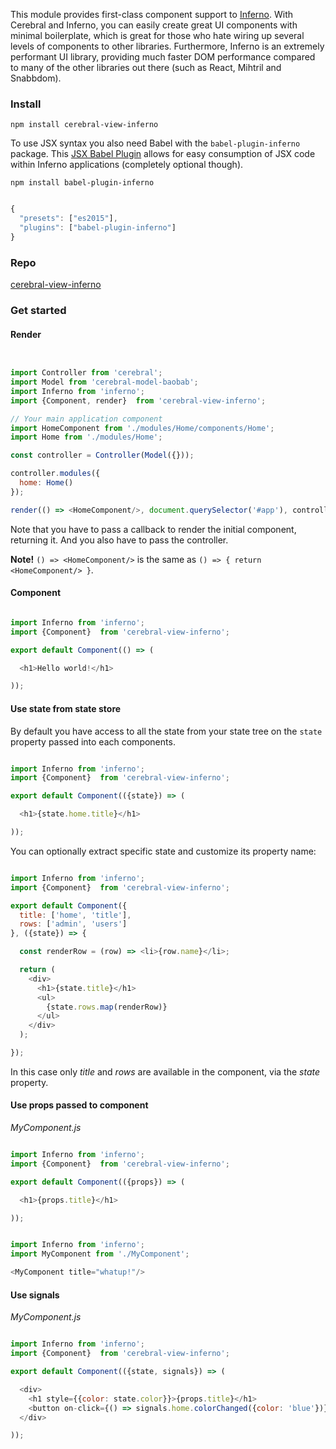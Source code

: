 This module provides first-class component support to [Inferno](https://github.com/trueadm/inferno). With Cerebral and Inferno, you can easily create great UI components with minimal boilerplate, which is great for those who hate wiring up several levels of components to other libraries. Furthermore, Inferno is an extremely performant UI library, providing much faster DOM performance compared to many of the other libraries out there (such as React, Mihtril and Snabbdom). 

### Install
`npm install cerebral-view-inferno`

To use JSX syntax you also need Babel with the `babel-plugin-inferno` package. This [JSX Babel Plugin](https://github.com/trueadm/babel-plugin-inferno) allows for easy consumption of JSX code within Inferno applications (completely optional though).

`npm install babel-plugin-inferno`

```javascript

{
  "presets": ["es2015"],
  "plugins": ["babel-plugin-inferno"]
}
```

### Repo
[cerebral-view-inferno](https://github.com/trueadm/cerebral-view-inferno)

### Get started
#### Render

```javascript


import Controller from 'cerebral';
import Model from 'cerebral-model-baobab';
import Inferno from 'inferno';
import {Component, render}  from 'cerebral-view-inferno';

// Your main application component
import HomeComponent from './modules/Home/components/Home';
import Home from './modules/Home';

const controller = Controller(Model({}));

controller.modules({
  home: Home()
});

render(() => <HomeComponent/>, document.querySelector('#app'), controller);
```

Note that you have to pass a callback to render the initial component, returning it. And you also have to pass the controller.

**Note!** `() => <HomeComponent/>` is the same as `() => { return <HomeComponent/> }`.

#### Component

```javascript

import Inferno from 'inferno';
import {Component}  from 'cerebral-view-inferno';

export default Component(() => (

  <h1>Hello world!</h1>

));
```

#### Use state from state store
By default you have access to all the state from your state tree on the `state` property passed into each components.

```javascript

import Inferno from 'inferno';
import {Component}  from 'cerebral-view-inferno';

export default Component(({state}) => (

  <h1>{state.home.title}</h1>

));
```

You can optionally extract specific state and customize its property name:

```javascript

import Inferno from 'inferno';
import {Component}  from 'cerebral-view-inferno';

export default Component({
  title: ['home', 'title'],
  rows: ['admin', 'users']
}, ({state}) => {

  const renderRow = (row) => <li>{row.name}</li>;

  return (
    <div>
      <h1>{state.title}</h1>
      <ul>
        {state.rows.map(renderRow)}
      </ul>
    </div>
  );

});
```
In this case only *title* and *rows* are available in the component, via the *state* property.

#### Use props passed to component

*MyComponent.js*
```javascript

import Inferno from 'inferno';
import {Component}  from 'cerebral-view-inferno';

export default Component(({props}) => (

  <h1>{props.title}</h1>

));
```

```javascript

import Inferno from 'inferno';
import MyComponent from './MyComponent';

<MyComponent title="whatup!"/>
```

#### Use signals

*MyComponent.js*
```javascript

import Inferno from 'inferno';
import {Component}  from 'cerebral-view-inferno';

export default Component(({state, signals}) => (

  <div>
    <h1 style={{color: state.color}}>{props.title}</h1>
    <button on-click={() => signals.home.colorChanged({color: 'blue'})}>Change color</button>
  </div>

));
```
